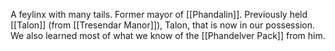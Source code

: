 A feylinx with many tails. Former mayor of [[Phandalin]]. Previously held [[Talon]] (from [[Tresendar Manor]]), Talon, that is now in our possession. We also learned most of what we know of the [[Phandelver Pack]] from him.